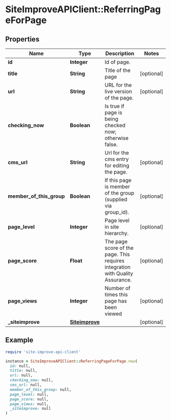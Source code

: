 # SiteImproveAPIClient::ReferringPageForPage

## Properties

| Name | Type | Description | Notes |
| ---- | ---- | ----------- | ----- |
| **id** | **Integer** | Id of page. |  |
| **title** | **String** | Title of the page | [optional] |
| **url** | **String** | URL for the live version of the page. | [optional] |
| **checking_now** | **Boolean** | Is true if page is being checked now; otherwise false. |  |
| **cms_url** | **String** | Url for the cms entry for editing the page. | [optional] |
| **member_of_this_group** | **Boolean** | If this page is member of the group (supplied via group_id). | [optional] |
| **page_level** | **Integer** | Page level in site hierarchy. | [optional] |
| **page_score** | **Float** | The page score of the page. This requires integration with Quality Assurance. | [optional] |
| **page_views** | **Integer** | Number of times this page has been viewed | [optional] |
| **_siteimprove** | [**Siteimprove**](Siteimprove.md) |  | [optional] |

## Example

```ruby
require 'site-improve-api-client'

instance = SiteImproveAPIClient::ReferringPageForPage.new(
  id: null,
  title: null,
  url: null,
  checking_now: null,
  cms_url: null,
  member_of_this_group: null,
  page_level: null,
  page_score: null,
  page_views: null,
  _siteimprove: null
)
```


